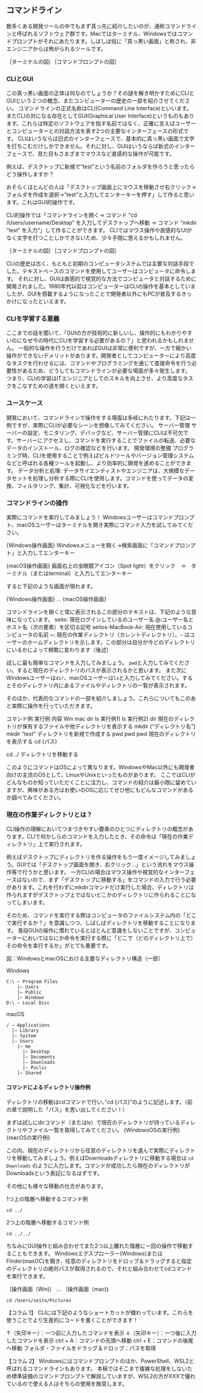 ## コマンドライン
数多くある開発ツールの中でもまず真っ先に紹介したいのが、通称コマンドラインと呼ばれるソフトウェア群です。Macではターミナル、Windowsではコマンドプロンプトがそれにあたります。しばしば俗に「真っ黒い画面」と称され、非エンジニアからは怖がられるツールです。

｛ターミナルの図｝｛コマンドプロンプトの図｝

### CLIとGUI
この真っ黒い画面の正体は何なのでしょうか？その謎を解き明かすためにCLIとGUIという２つの概念、またコンピューターの歴史の一部を紹介させてください。
コマンドラインの正式名称はCLI(Command Line Interface)といいます。またCLIの対になる存在としてGUI(Graphical User Interface)というものもあります。これらは特定のソフトウェアを指す名前ではなく、正確に言えばユーザーとコンピューターとの対話方法を表す2つの主要なインターフェースの形式です。
CLIはいうならば旧式のインターフェースで、基本的に真っ黒い画面で文字を打ちこむだけしかできません。それに対し、GUIはいうならば新式のインターフェースで、見た目もさまざまでマウスなど直感的な操作が可能です。


例えば、デスクトップに新規で”test”という名前のフォルダを作ろうと思ったらどう操作しますか？

おそらくほとんどの人は「デスクトップ画面上にマウスを移動させ右クリック→フォルダを作成を選択→”test”と入力してエンターキーを押す」して作ると思います。これはGUI的操作です。

CLI的操作では「コマンドラインを開く→  コマンド “cd /Users/username/Desktop” を入力してデスクトップへ移動 → コマンド “mkdir “test” を入力“」して作ることができます。
CLIではマウス操作や直感的なUIがなく文字を打つことしかできないため、少々手間に思えるかもしれません。
 
｛ターミナルの図｝｛コマンドプロンプトの図｝

CLIの歴史は古く、もともと初期のコンピュータシステムでは主要な対話手段でした。テキストベースのコマンドを使用してユーザーはコンピュータに命令します。
それに対し、GUIは直感的で視覚的な方法でコンピュータと対話するために開発されました。1980年代以前はコンピューターはCLIの操作を基本としていましたが、GUIを搭載するようになったことで開発者以外にもPCが普及するきっかけになったといえます。

### CLIを学習する意義
ここまでの話を聞いて、「GUIの方が技術的に新しいし、操作的にもわかりやすいのになぜ今の時代にCLIを学習する必要があるの？」と思われるかもしれません。
一般的な操作を行うだけであればGUIは非常に便利ですが、一方で細かい操作ができないデメリットがあります。開発者としてコンピューターにより高度なタスクを行わせるには、コマンドやプログラミングを通じて直接命令を行う必要性があるため、どうしてもコマンドラインが必要な場面が多々発生します。
つまり、CLIの学習はITエンジニアとしてのスキルを向上させ、より高度なタスクをこなすための道を開くといえます。

### ユースケース
開発において、コマンドラインで操作をする場面は多岐にわたります。下記は一例ですが、実際にCLIが必要なシーンを想像してみてください。
サーバー管理
サーバーの設定、モニタリング、デバッグなど、サーバー管理にCLIは不可欠です。サーバーにアクセスし、コマンドを実行することでファイルの転送、必要なデータのインストール、ログの確認などを行います。
開発環境の整備
プログラミング時、CLIを使用することで例えばビルドツールやバージョン管理システムなどと呼ばれる各種ツールを起動し、より効率的に開発を進めることができます。
データ分析と処理:
データサイエンティストやエンジニアは、大規模なデータセットを処理し分析する際にCLIを使用します。コマンドを使ってデータの変換、フィルタリング、集計、可視化などを行います。

### コマンドラインの操作
実際にコマンドを実行してみましょう！
Windowsユーザーはコマンドプロンプト、macOSユーザーはターミナルを開き実際にコマンド入力を試してみてください。

{Windows操作画面}
Windowsメニューを開く→検索画面に「コマンドプロンプト」と入力してエンターキー

{macOS操作画面}
画面右上の虫眼鏡アイコン（Spot light）をクリック　→　ターミナル（またはterminal）と入力してエンターキー

すると下記のような画面が現れます。

{Windows操作画面}
…
{macOS操作画面}

コマンドラインを開くと常に表示されるこの部分のテキストは、下記のような意味になっています。
seito: 現在ログインしているのユーザー名
@:ユーザー名とホスト名（次の要素）を区切る記号
seitos-MacBook-Air: 現在使用しているコンピュータの名前
~: 現在の作業ディレクトリ（カレントディレクトリ）。`~` はユーザーのホームディレクトリを示します。この部分は自分が今どのディレクトリにいるかによって頻繁に変わります（後述）

試しに最も簡単なコマンドを入力してみましょう。
`pwd`と入力してみてください。すると現在のディレクトリのパスが表示されるかと思います。
また次にWindowsユーザーは`dir`、macOSユーザーは`ls`と入力してみてください。するとそのディレクトリ内にあるファイルやディレクトリの一覧が表示されます。

そのほか、代表的なコマンドの一部を紹介しましょう。これらについてもこのあと実際に操作を行っていただきます。

コマンド例
実行例
内容
Win
mac
dir
ls
実行例1) ls
実行例2) dir
現在のディレクトリが保有するファイルや他ディレクトリを表示する
mkdir {“ディレクトリ名”}
mkdir “test”
ディレクトリを新規で作成する
pwd
pwd
pwd
現在のディレクトリを表示する
cd {パス}


cd ../
ディレクトリを移動する


このようにコマンドはOSによって異なります。WindowsやMac以外にも開発者向けの主流のOSとして、LinuxやUnixといったものがあります。
ここではCLIがどんなものか知っていただくことに注力し、コマンドの紹介は最小限に留めていますが、興味がある方はお使いのOSに応じてぜひ他にもどんなコマンドがあるか調べてみてください。

### 現在の作業ディレクトリとは？
CLI操作の理解においてつまづきやすい要素のひとつにディレクトリの概念があります。CLIで何かしらのコマンドを入力したとき、その命令は「現在の作業ディレクトリ」上で実行されます。

例えばデスクトップにディレクトリを作る操作をもう一度イメージしてみましょう。GUIでは「デスクトップ画面を開き、右クリック...」という流れをマウス操作等で行うかと思います。
一方CLIの場合はマウス操作や視覚的なインターフェースはないので、まず「デスクトップに移動する」をコマンドの入力で行う必要があります。これを行わずにmkdirコマンドだけ実行した場合、ディレクトリは作られますがデスクトップ上ではないどこかのディレクトリに作られることになってしまいます。

そのため、コマンドを実行する際はコンピュータのファイルシステム内の「どこで実行するか？」を意識しつつ、しばしばディレクトリを移動することになります。
普段GUIの操作に慣れているとほとんど意識をしないことですが、コンピューターにおいてはなにか命令を実行する際に「どこで（どのディレクトリ上で）その命令を実行するか」がとても重要です。

図：WindowsとmacOSにおける主要なディレクトリ構造（一部）

Windows
```
C:\ – Program Files
    |– Users
    |– Public
    |– Windows
D:\ – Local Disc
```

macOS
```
/ – Applications
  |– Library
  |– System
  |– Users
    |– me
      |– Desktop
      |– Documents
      |– Downloads
      |– Puclic
    |– Shared 

```

#### コマンドによるディレクトリ操作例

ディレクトリの移動はcdコマンドで行い、”cd {パス}”のように記述します。（前の章で説明した「パス」を思い出してください！）

まずは試しにdirコマンド（またはls）で現在のディレクトリが持っているディレクトリやファイル一覧を取得してみてください。
{WindowsOSの実行例}
{macOSの実行例}


この内、現在のディレクトリから任意のディレクトリを選んで実際にディレクトリを移動してみましょう。例えばDownloadsディレクトリに移動する場合は `cd Downloads` のように入力します。コマンドが成功したら現在のディレクトリがDownloadsという表記になるはずです。


その他にも様々な移動の仕方があります。

1つ上の階層へ移動するコマンド例
```
cd ../
```

2つ上の階層へ移動するコマンド例
```
cd ../../
```

ちなみにGUI操作と組み合わせてまた2つ以上離れた階層に一回の操作で移動することもできます。
Windowsエクスプローラー(Windows)またはFInder(masOC)を開き、任意のディレクトリをドロップ＆ドラッグすると指定のディレクトリの絶対パスが取得されるので、それと組み合わせてcdコマンドを実行できます。

｛操作画面（Win)｝
…
｛操作画面（mac)｝


```
cd /Users/seito/Pictures
```

【コラム 1】
CLIには下記のようなショートカットが備わっています。これらを使うことでより生産的にコードを書くことができます！

↑（矢印キー）：一つ前に入力したコマンドを表示
↓（矢印キー）：一つ後に入力したコマンドを表示
ctrl + A：コマンドの先頭へ移動
ctrl + E：コマンドの後尾へ移動
フォルダ・ファイルをドラッグ＆ドロップ：パスを取得

【コラム 2】
Windowsにはコマンドプロンプトのほか、PowerShell、WSL2と呼ばれるコマンドラインもあります。
本稿ではそこまで複雑な処理をしないため標準装備のコマンドプロンプトで解説していますが、WSL2の方がXXXで優れているので使える人はそちらの使用を推奨します。